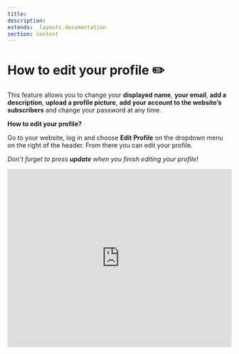 ```yaml
---
title:
description:
extends: _layouts.documentation
section: content
---
```


# How to edit your profile  ✏️

This feature allows you to change your **displayed name**, **your email**, **add a description**, **upload a profile picture**, **add your account to the website’s subscribers** and change your password at any time.

**How to edit your profile?**

Go to your website, log in and choose  **Edit Profile**  on the dropdown menu on the right of the header. From there  you can edit your profile.

*Don’t forget to press  **update**  when you finish editing your profile!*


<iframe width="100%" height="400px" src="https://www.youtube.com/embed/cGAbAV45OTY" title="Yclas video" frameborder="0" allow="accelerometer; autoplay; clipboard-write; encrypted-media; gyroscope; picture-in-picture" allowfullscreen></iframe>
 
